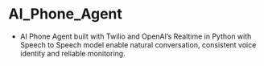 # AI_Phone_Agent
- AI Phone Agent built with Twilio and OpenAI’s Realtime in Python with Speech to Speech model enable natural conversation, consistent voice identity and reliable monitoring.

